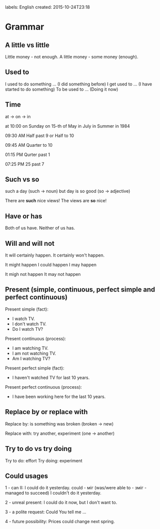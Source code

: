 labels: English
created: 2015-10-24T23:18

# Grammar

## A little vs little

Little money - not enough.
A little money - some money (enough).

## Used to

I used to do something ... (I did something before)
I get used to ... (I have started to do something)
To be used to ... (Doing it now)

## Time

at -> on -> in

at 10:00
on Sunday
on 15-th of May
in July
in Summer
in 1984

09:30 AM
Half past 9
or
Half to 10

09:45 AM
Quarter to 10

01:15 PM
Qurter past 1

07:25 PM
25 past 7

## Such vs so

such a day (such -> noun)
but
day is so good (so -> adjective)

There are **such** nice views!
The views are **so** nice!

## Have or has

Both of us have.
Neither of us has.

## Will and will not

It will certainly happen.
It certainly won't happen.

It might happen
I could happen
I may happen

It migh not happen
It may not happen

## Present (simple, continuous, perfect simple and perfect continuous)

Present simple (fact):

- I watch TV.
- I don't watch TV.
- Do I watch TV?

Present continuous (process):

- I am watching TV.
- I am not watching TV.
- Am I watching TV?

Present perfect simple (fact):

- I haven't watched TV for last 10 years.

Present perfect continuous (process):

- I have been working here for the last 10 years.

## Replace by or replace with

Replace by: is something was broken (broken -> new)

Replace with: try another, experiment (one -> another)

## Try to do vs try doing

Try to do: effort
Try doing: experiment

## Could usages

1 - can II:
I could do it yesterday.
could - міг (was/were able to - зміг - managed to succeed)
I couldn't do it yesterday.

2 - unreal present:
I could do it now, but I don't want to.

3 - a polite request:
Could You tell me ...

4 - future possibility:
Prices could change next spring.
